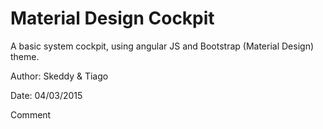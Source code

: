 # Material Design Cockpit
A basic system cockpit, using angular JS and Bootstrap (Material Design) theme.

Author: Skeddy & Tiago

Date: 04/03/2015

Comment	